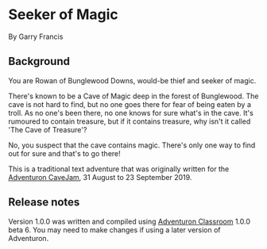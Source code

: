 # Seeker of Magic

By Garry Francis

## Background

You are Rowan of Bunglewood Downs, would-be thief and seeker of magic.

There's known to be a Cave of Magic deep in the forest of Bunglewood. The cave is not hard to find, but no one goes there for fear of being eaten by a troll. As no one's been there, no one knows for sure what's in the cave. It's rumoured to contain treasure, but if it contains treasure, why isn't it called 'The Cave of Treasure'?

No, you suspect that the cave contains magic. There's only one way to find out for sure and that's to go there!

This is a traditional text adventure that was originally written for the [Adventuron CaveJam](https://itch.io/jam/cavejam), 31 August to 23 September 2019.

## Release notes

Version 1.0.0 was written and compiled using [Adventuron Classroom](https://adventuron.io/classroom/) 1.0.0 beta 6. You may need to make changes if using a later version of Adventuron.

